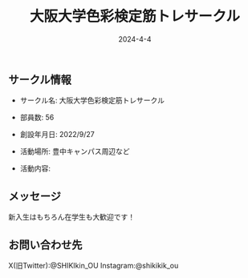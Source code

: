 ﻿---
title: '大阪大学色彩検定筋トレサークル'
excerpt: ''
date: '2024-4-4'
iconImage: '/assets/017/icon.png'
coverImage: '/assets/017/cover.jpg'
ogImage:
  url: '/assets/017/icon.png'
tags:
  - 'サークル'
  - '活動中'
---

## サークル情報
- サークル名: 大阪大学色彩検定筋トレサークル
- 部員数: 56
- 創設年月日: 2022/9/27
- 活動場所: 豊中キャンパス周辺など

- 活動内容:

## メッセージ
新入生はもちろん在学生も大歓迎です！

## お問い合わせ先
X(旧Twitter):@SHIKIkin_OU
Instagram:@shikikik_ou

